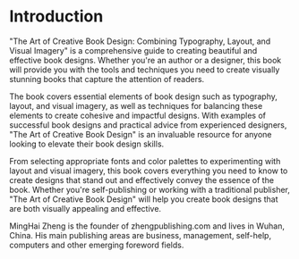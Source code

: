 # Introduction

"The Art of Creative Book Design: Combining Typography, Layout, and Visual Imagery" is a comprehensive guide to creating beautiful and effective book designs. Whether you're an author or a designer, this book will provide you with the tools and techniques you need to create visually stunning books that capture the attention of readers.

The book covers essential elements of book design such as typography, layout, and visual imagery, as well as techniques for balancing these elements to create cohesive and impactful designs. With examples of successful book designs and practical advice from experienced designers, "The Art of Creative Book Design" is an invaluable resource for anyone looking to elevate their book design skills.

From selecting appropriate fonts and color palettes to experimenting with layout and visual imagery, this book covers everything you need to know to create designs that stand out and effectively convey the essence of the book. Whether you're self-publishing or working with a traditional publisher, "The Art of Creative Book Design" will help you create book designs that are both visually appealing and effective.

MingHai Zheng is the founder of zhengpublishing.com and lives in Wuhan, China. His main publishing areas are business, management, self-help, computers and other emerging foreword fields.
